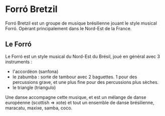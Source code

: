 # Forró Bretzil


Forró Bretzil est un groupe de musique brésilienne jouant le style musical Forró. Opèrant principalement dans le Nord-Est de la France.

## Le Forró

Le Forró est un style musical du Nord-Est du Brésil, joué en général avec 3 instruments :
- l'accordéon (sanfona)
- le zabumba : sorte de tambour avec 2 baguettes. 1 pour des percussions grave, et une plus fine pour des percussions plus sèches.
- le triangle (triangulo)

Une danse accompagne cette musique, et est un mélange de danse européenne (scottish => xote) et tout un ensemble de danse brésilienne, maracatu, maxixe, samba, coco.
